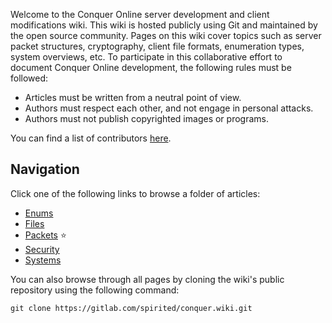 Welcome to the Conquer Online server development and client modifications wiki. This wiki is hosted publicly using Git and maintained by the open source community. Pages on this wiki cover topics such as server packet structures, cryptography, client file formats, enumeration types, system overviews, etc. To participate in this collaborative effort to document Conquer Online development, the following rules must be followed:

* Articles must be written from a neutral point of view.
* Authors must respect each other, and not engage in personal attacks.
* Authors must not publish copyrighted images or programs.

You can find a list of contributors [here](Contributors).

## Navigation
Click one of the following links to browse a folder of articles:

* [Enums](Enums/Enums)
* [Files](Files/Files)
* [Packets](Packets/Packets) :star:
* [Security](Security/Security)
* [Systems](Systems/Systems)

You can also browse through all pages by cloning the wiki's public repository using the following command:
```
git clone https://gitlab.com/spirited/conquer.wiki.git
```
